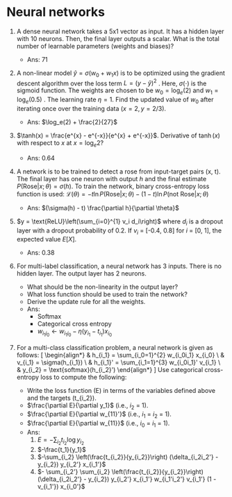 # Neural networks

1. A dense neural network takes a 5x1 vector as input. It has a hidden layer with 10 neurons. Then, the final layer outputs a scalar. What is the total number of learnable parameters (weights and biases)?
   - Ans: 71

2. A non-linear model $\hat{y} = \sigma(w_0 + w_1x)$
 is to be optimized using the gradient descent algorithm over the loss term $\mathit{L} = (y - \hat{y})^2$
. Here, $\sigma(\cdot)$
 is the sigmoid function. The weights are chosen to be $w_0 = \log_e(2)$ and $w_1 = \log_e(0.5)$ . The learning rate $\eta = 1$. Find the updated value of $w_0$ after iterating once over the training data $(x = 2, y = 2/3)$.
   - Ans: $\log_e(2) + \frac{2}{27}$

3. $\tanh(x) = \frac{e^{x} - e^{-x}}{e^{x} + e^{-x}}$. Derivative of $\tanh(x)$ with respect to $x$ at $x = \log_e 2$?
   - Ans: 0.64

4. A network is to be trained to detect a rose from input-target pairs (x, t). The final layer has one neuron with output $h$ and the final estimate $P(\text{Rose} | x; \theta) = \sigma(h)$. To train the network, binary cross-entropy loss function is used:
   $\mathcal{L}(\theta) = -t \ln P(\text{Rose} | x; \theta) - (1 - t) \ln P(\text{not Rose} | x; \theta)$
   - Ans: $(\sigma(h) - t) \frac{\partial h}{\partial \theta}$

5. $y = \text{ReLU}\left(\sum_{i=0}^{1} v_i d_i\right)$ where $d_i$ is a dropout layer with a dropout probability of 0.2. If $v_i$ = [-0.4, 0.8] for $i$ = [0, 1], the expected value $E\left[ X \right]$.
   - Ans: 0.38

6. For multi-label classification, a neural network has 3 inputs. There is no hidden layer. The output layer has 2 neurons.
   - What should be the non-linearity in the output layer?
   - What loss function should be used to train the network?
   - Derive the update rule for all the weights.
   - Ans:
     - Softmax
     - Categorical cross entropy
     - $w_{i_1i_0} \leftarrow w_{i_1i_0} - \eta(y_{i_1} - t_{i_1})x_{i_0}$

7. For a multi-class classification problem, a neural network is given as follows:
   \[
   \begin{align*}
   & h_{i_1} = \sum_{i_0=1}^{2} w_{i_0i_1} x_{i_0} \\
   & v_{i_1} = \sigma(h_{i_1}) \\
   & h_{i_1}' = \sum_{i_1=1}^{3} w_{i_0i_1}' v_{i_1} \\
   & y_{i_2} = \text{softmax}(h_{i_2}')
   \end{align*}
   \]
   Use categorical cross-entropy loss to compute the following:
   - Write the loss function \(E\) in terms of the variables defined above and the targets \(t_{i_2}\).
   - $\frac{\partial E}{\partial y_1}$ (i.e., $i_2$ = 1).
   - $\frac{\partial E}{\partial w_{11}'}$ (i.e., $i_1$ = $i_2$ = 1).
   - $\frac{\partial E}{\partial w_{11}}$ (i.e., $i_0$ = $i_1$ = 1).
   - Ans:
     1. $E = -\sum_{i_2} t_{i_2} \log y_{i_2}$
     2. $-\frac{t_1}{y_1}$
     3. $-\sum_{i_2} \left(\frac{t_{i_2}}{y_{i_2}}\right) (\delta_{i_2i_2'} - y_{i_2}) y_{i_2'} x_{i_1'}$
     4. $- \sum_{i_2'} \sum_{i_2} \left(\frac{t_{i_2}}{y_{i_2}}\right) (\delta_{i_2i_2'} - y_{i_2}) y_{i_2'} x_{i_1'} w_{i_1'i_2'} v_{i_1'} (1 - v_{i_1'}) x_{i_0'}$
